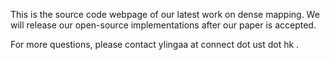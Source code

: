 This is the source code webpage of our latest work on dense mapping. We will release our open-source implementations after our paper is accepted.

For more questions, please contact ylingaa at connect dot ust dot hk .

